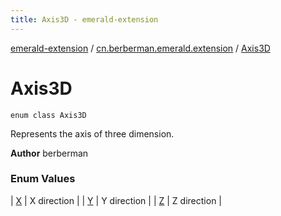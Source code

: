```yaml
---
title: Axis3D - emerald-extension
---
```


[emerald-extension](../../index.html) / [cn.berberman.emerald.extension](../index.html) / [Axis3D](.)

# Axis3D

`enum class Axis3D`

Represents the axis of three dimension.

**Author**
berberman

### Enum Values

| [X](-x.html) | X direction |
| [Y](-y.html) | Y direction |
| [Z](-z.html) | Z direction |

